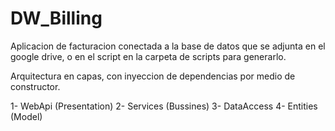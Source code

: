 # DW_Billing

Aplicacion de facturacion conectada a la base de datos que se adjunta en el google drive, o en el script en la carpeta de scripts para generarlo.

Arquitectura en capas, con inyeccion de dependencias por medio de constructor.

1- WebApi (Presentation)
2- Services (Bussines)
3- DataAccess
4- Entities (Model)
